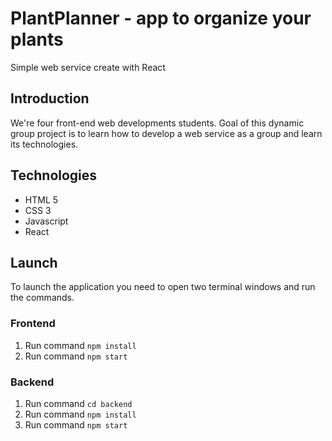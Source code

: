 # PlantPlanner - app to organize your plants

Simple web service create with React
## Introduction
We're four front-end web developments students. Goal of this dynamic group project is to learn how to develop a web service as a group and learn its technologies.

## Technologies

- HTML 5
- CSS 3
- Javascript
- React

## Launch

To launch the application you need to open two terminal windows and run the commands.
### Frontend

1. Run command `npm install`
2. Run command `npm start`
### Backend
1. Run command `cd backend`
2. Run command `npm install`
3. Run command `npm start`